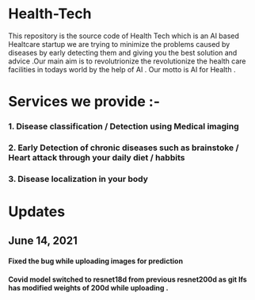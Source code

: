 # Health-Tech
This repository is the source code of Health Tech which is an AI based Healtcare startup we are trying to minimize the problems caused by diseases by early detecting them and giving you the best solution and advice .Our main aim is to revolutrionize the revolutionize the health care facilities in todays world by the help of AI . Our motto is AI for Health . 

# Services we provide :- 
### 1. Disease classification / Detection using Medical imaging
### 2. Early Detection of chronic diseases such as brainstoke / Heart attack through your daily diet / habbits 
### 3. Disease localization in your body 



# Updates 

## June 14, 2021
#### Fixed the bug while uploading images for prediction 
#### Covid model switched to resnet18d from previous resnet200d as git lfs has modified weights of 200d while uploading .
